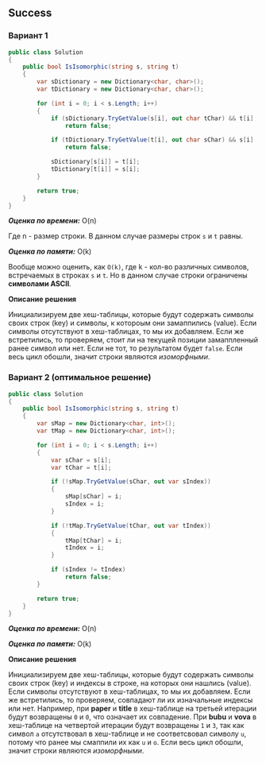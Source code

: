 ## Success

### Вариант 1

```csharp
public class Solution
{
    public bool IsIsomorphic(string s, string t)
    {
        var sDictionary = new Dictionary<char, char>();
        var tDictionary = new Dictionary<char, char>();

        for (int i = 0; i < s.Length; i++)
        {
            if (sDictionary.TryGetValue(s[i], out char tChar) && t[i] != tChar)
                return false;

            if (tDictionary.TryGetValue(t[i], out char sChar) && s[i] != sChar)
                return false;

            sDictionary[s[i]] = t[i];
            tDictionary[t[i]] = s[i];
        }

        return true;
    }
}
```

***Оценка по времени:*** O(n)

Где n - размер строки. В данном случае размеры строк `s` и `t` равны.

***Оценка по памяти:*** O(k)

Вообще можно оценить, как `O(k)`, где k - кол-во различных символов, встречаемых в строках `s` и `t`. Но в данном случае строки ограничены **символами ASCII**.

**Описание решения**

Инициализируем две хеш-таблицы, которые будут содержать символы своих строк (key) и символы, к котороым они замаппились (value). Если символы отсутствуют в хеш-таблицах, то мы их добавляем. Если же встретились, то проверяем, стоит ли на текущей позиции замаппленный ранее символ или нет. Если не тот, то результатом будет `false`. Если весь цикл обошли, значит строки являются *изоморфными*.

### Вариант 2 (оптимальное решение)

```csharp
public class Solution
{
    public bool IsIsomorphic(string s, string t)
    {
        var sMap = new Dictionary<char, int>();
        var tMap = new Dictionary<char, int>();

        for (int i = 0; i < s.Length; i++)
        {
            var sChar = s[i];
            var tChar = t[i];

            if (!sMap.TryGetValue(sChar, out var sIndex))
            {
                sMap[sChar] = i;
                sIndex = i;
            }

            if (!tMap.TryGetValue(tChar, out var tIndex))
            {
                tMap[tChar] = i;
                tIndex = i;
            }

            if (sIndex != tIndex)
                return false;
        }

        return true;
    }
}
```

***Оценка по времени:*** O(n)

***Оценка по памяти:*** O(k)

**Описание решения**

Инициализируем две хеш-таблицы, которые будут содержать символы своих строк (key) и индексы в строке, на которых они нашлись (value). Если символы отсутствуют в хеш-таблицах, то мы их добавляем. Если же встретились, то проверяем, совпадают ли их изначальные индексы или нет. Например, при **paper** и **title** в хеш-таблице на третьей итерации будут возвращены `0` и `0`, что означает их совпадение. При **bubu** и **vova** в хеш-таблице на четвертой итерации будут возвращены `1` и `3`, так как символ `a` отсутствовал в хеш-таблице и не соответсвовал символу `u`, потому что ранее мы смаппили их как `u` и `o`. Если весь цикл обошли, значит строки являются *изоморфными*.